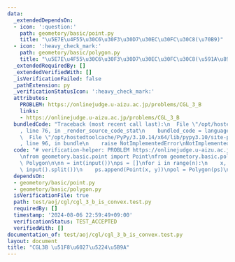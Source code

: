 ```yaml
---
data:
  _extendedDependsOn:
  - icon: ':question:'
    path: geometory/basic/point.py
    title: "\u5E7E\u4F55\u30C6\u30F3\u30D7\u30EC\u30FC\u30C8(\u70B9)"
  - icon: ':heavy_check_mark:'
    path: geometory/basic/polygon.py
    title: "\u5E7E\u4F55\u30C6\u30F3\u30D7\u30EC\u30FC\u30C8(\u591A\u89D2\u5F62)"
  _extendedRequiredBy: []
  _extendedVerifiedWith: []
  _isVerificationFailed: false
  _pathExtension: py
  _verificationStatusIcon: ':heavy_check_mark:'
  attributes:
    PROBLEM: https://onlinejudge.u-aizu.ac.jp/problems/CGL_3_B
    links:
    - https://onlinejudge.u-aizu.ac.jp/problems/CGL_3_B
  bundledCode: "Traceback (most recent call last):\n  File \"/opt/hostedtoolcache/PyPy/3.10.14/x64/lib/pypy3.10/site-packages/onlinejudge_verify/documentation/build.py\"\
    , line 76, in _render_source_code_stat\n    bundled_code = language.bundle(\n\
    \  File \"/opt/hostedtoolcache/PyPy/3.10.14/x64/lib/pypy3.10/site-packages/onlinejudge_verify/languages/python.py\"\
    , line 96, in bundle\n    raise NotImplementedError\nNotImplementedError\n"
  code: "# verification-helper: PROBLEM https://onlinejudge.u-aizu.ac.jp/problems/CGL_3_B\n\
    \nfrom geometory.basic.point import Point\nfrom geometory.basic.polygon import\
    \ Polygon\n\nn = int(input())\nps = []\nfor i in range(n):\n    x, y = map(float,\
    \ input().split())\n    ps.append(Point(x, y))\npol = Polygon(ps)\nprint(int(pol.is_convex()))\n"
  dependsOn:
  - geometory/basic/point.py
  - geometory/basic/polygon.py
  isVerificationFile: true
  path: test/aoj/cgl/cgl_3_b_is_convex.test.py
  requiredBy: []
  timestamp: '2024-08-06 22:59:49+09:00'
  verificationStatus: TEST_ACCEPTED
  verifiedWith: []
documentation_of: test/aoj/cgl/cgl_3_b_is_convex.test.py
layout: document
title: "CGL3B \u51F8\u6027\u5224\u5B9A"
---
```



